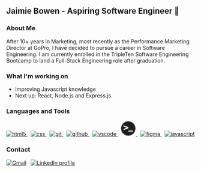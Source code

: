 ## Jaimie Bowen - Aspiring Software Engineer 👋

### About Me

After 10+ years in Marketing, most recently as the Performance Marketing Director at GoPro, I have decided to pursue a career in Software Engineering. I am currently enrolled in the TripleTen Software Engineering Bootcamp to land a Full-Stack Engineering role after graduation.

### What I'm working on
- Improving Javascript knowledge
- Next up: React, Node.js and Express.js

### Languages and Tools
<a href="https://developer.mozilla.org/en-US/docs/Web/HTML">
<img alt="html5" width="40px" height="40px" src="https://img.icons8.com/color/240/000000/html-5.png">
</a>
&nbsp;
<a href="https://developer.mozilla.org/en-US/docs/Web/CSS">
<img alt="css" width="40px" height="40px" src="https://img.icons8.com/color/240/000000/css3.png">
</a>
&nbsp;
<a href="https://git-scm.com/">
<img alt="git" width="40px" height="40px" src="https://img.icons8.com/color/240/000000/git.png">
</a>
&nbsp;
<a href="https://github.com/">
<img alt="github" width="40px" height="40px" src="https://img.icons8.com/ios-glyphs/240/000000/github.png">
</a>
&nbsp;
<a href="https://code.visualstudio.com/">
<img alt="vscode" width="40px" height="40px" src="https://img.icons8.com/fluent/240/000000/visual-studio-code-2019.png">
</a>
&nbsp;
<a href="https://docs.microsoft.com/en-us/windows/terminal/">
<img alt="terminal" width="40px" height="40px" src="https://raw.githubusercontent.com/github/explore/80688e429a7d4ef2fca1e82350fe8e3517d3494d/topics/terminal/terminal.png">
</a>
&nbsp;
<a href="https://www.figma.com/files/team/1484327847165257125/recents-and-sharing?fuid=1484327843355542465">
<img alt="figma" width="40px" height="40px" src="https://www.vectorlogo.zone/logos/figma/figma-icon.svg">
</a>
&nbsp;
<a href="https://developer.mozilla.org/en-US/docs/Web/JavaScript">
<img alt="javascript" width="40px" height="40px" src="https://img.icons8.com/color/240/000000/javascript.png">
</a>

### Contact
<a href="mailto:jraebowen@gmail.com">
<img alt="Gmail" width="20px" height="20px" src="https://cdn.jsdelivr.net/npm/simple-icons@3.13.0/icons/gmail.svg"></a>
&nbsp;
<a href="https://www.linkedin.com/in/jaimiebowen/">
<img alt="LinkedIn profile" width="20px" height="20px" src="https://cdn.jsdelivr.net/npm/simple-icons@v3/icons/linkedin.svg"></a>

<!--
**jraebowen/jraebowen** is a ✨ _special_ ✨ repository because its `README.md` (this file) appears on your GitHub profile.

Here are some ideas to get you started:

- 🔭 I’m currently working on ...
- 🌱 I’m currently learning ...
- 👯 I’m looking to collaborate on ...
- 🤔 I’m looking for help with ...
- 💬 Ask me about ...
- 📫 How to reach me: ...
- 😄 Pronouns: ...
- ⚡ Fun fact: ...
-->
